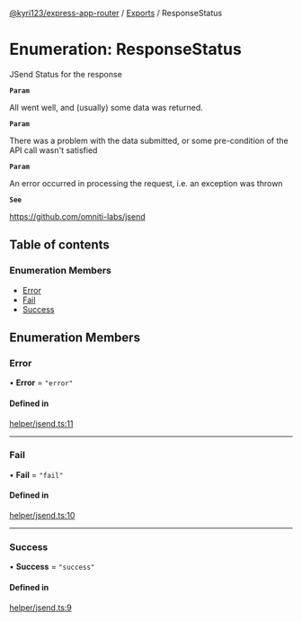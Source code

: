 [@kyri123/express-app-router](../README.md) / [Exports](../modules.md) / ResponseStatus

# Enumeration: ResponseStatus

JSend Status for the response

**`Param`**

All went well, and (usually) some data was returned.

**`Param`**

There was a problem with the data submitted, or some pre-condition of the API call wasn't satisfied

**`Param`**

An error occurred in processing the request, i.e. an exception was thrown

**`See`**

https://github.com/omniti-labs/jsend

## Table of contents

### Enumeration Members

- [Error](ResponseStatus.md#error)
- [Fail](ResponseStatus.md#fail)
- [Success](ResponseStatus.md#success)

## Enumeration Members

### Error

• **Error** = ``"error"``

#### Defined in

[helper/jsend.ts:11](https://github.com/Kyri123/ExpressDirectoryRouter/blob/da3dbf3/src/helper/jsend.ts#L11)

___

### Fail

• **Fail** = ``"fail"``

#### Defined in

[helper/jsend.ts:10](https://github.com/Kyri123/ExpressDirectoryRouter/blob/da3dbf3/src/helper/jsend.ts#L10)

___

### Success

• **Success** = ``"success"``

#### Defined in

[helper/jsend.ts:9](https://github.com/Kyri123/ExpressDirectoryRouter/blob/da3dbf3/src/helper/jsend.ts#L9)
